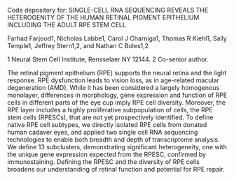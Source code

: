 Code depository for:
SINGLE-CELL RNA SEQUENCING REVEALS THE HETEROGENITY OF THE HUMAN RETINAL
PIGMENT EPITHELIUM INCLUDING THE ADULT RPE STEM CELL

Farhad Farjood1, Nicholas Labbe1, Carol J Charniga1, Thomas R Kiehl1, Sally Temple1, Jeffrey Stern1,2, and Nathan C Boles1,2

1 Neural Stem Cell Institute, Rensselaer NY 12144.
2 Co-senior author.


The retinal pigment epithelium (RPE) supports the neural retina and the light response. RPE dysfunction leads to vision loss, as in age-related macular degeneration (AMD). While it has been considered a largely homogenous monolayer, differences in morphology, gene expression and function of RPE cells in different parts of the eye cup imply RPE cell diversity. Moreover, the RPE layer includes a highly proliferative subpopulation of cells, the RPE stem cells (RPESCs), that are not yet prospectively identified. To define native RPE cell subtypes, we directly isolated RPE cells from donated human cadaver eyes, and applied two single cell RNA sequencing technologies to enable both breadth and depth of transcriptome analysis. We define 13 subclusters, demonstrating significant heterogeneity, one with the unique gene expression expected from the RPESC, confirmed by immunostaining. Defining the RPESC and the diversity of RPE cells broadens our understanding of retinal function and potential for RPE repair. 

